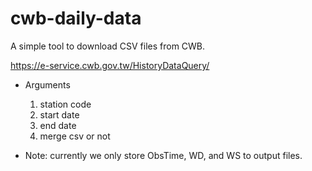 # cwb-daily-data

A simple tool to download CSV files from CWB.

https://e-service.cwb.gov.tw/HistoryDataQuery/

* Arguments
  1. station code
  2. start date
  3. end date
  4. merge csv or not

* Note: currently we only store ObsTime, WD, and WS to output files.
